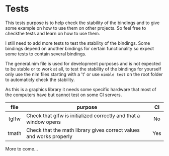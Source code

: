 # Tests

This tests purpose is to help check the stability of the bindings and to give some
example on how to use them on other projects. So feel free to checkthe tests and
learn on how to use them.

I still need to add more tests to test the stability of the bindings. Some bindings
depend on another bindings for certain functionality so expect some tests to contain
several bindings.

The general.nim file is used for development purposes and is not expected to be
stable or to work at all, to test the stability of the bindings for yourself
only use the nim files starting with a 't' or use ```nimble test``` on the root
folder to automaticly check the stability.

As this is a graphics library it needs some specific hardware that most of the
computers have but cannot test on some CI servers.

| file | purpose | CI |
|:----:|---------|:--:|
|tglfw | Check that glfw is initialized correctly and that a window opens | No |
|tmath | Check that the math library gives correct values and works properly | Yes |

More to come...
